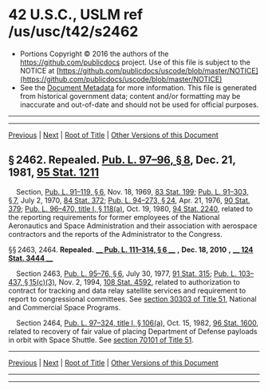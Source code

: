 ---
---

# 42 U.S.C., USLM ref /us/usc/t42/s2462

* Portions Copyright © 2016 the authors of the https://github.com/publicdocs project.
  Use of this file is subject to the NOTICE at [https://github.com/publicdocs/uscode/blob/master/NOTICE](https://github.com/publicdocs/uscode/blob/master/NOTICE)
* See the [Document Metadata](././../../../../..//README.md) for more information.
  This file is generated from historical government data; content and/or formatting may be inaccurate and out-of-date and should not be used for official purposes.

----------
----------

[Previous](./../../../../..//us/usc/t42/ch26/schI/m__us_usc_t42_s2459j–1.md) | [Next](./../../../../..//us/usc/t42/ch26/schI/m__us_usc_t42_s2464a.md) | [Root of Title](./../../../../../) | [Other Versions of this Document](https://publicdocs.github.io/go/links?ns=uslm&ref=%2Fus%2Fusc%2Ft42%2Fs2462)

## § 2462. Repealed. [Pub. L. 97–96, § 8][/us/pl/97/96/s8], Dec. 21, 1981, [95 Stat. 1211][/us/stat/95/1211]

    Section, [Pub. L. 91–119, § 6][/us/pl/91/119/s6], Nov. 18, 1969, [83 Stat. 199][/us/stat/83/199]; [Pub. L. 91–303, § 7][/us/pl/91/303/s7], July 2, 1970, [84 Stat. 372][/us/stat/84/372]; [Pub. L. 94–273, § 24][/us/pl/94/273/s24], Apr. 21, 1976, [90 Stat. 379][/us/stat/90/379]; [Pub. L. 96–470, title I, § 118(a)][/us/pl/96/470/s118/a], Oct. 19, 1980, [94 Stat. 2240][/us/stat/94/2240], related to the reporting requirements for former employees of the National Aeronautics and Space Administration and their association with aerospace contractors and the reports of the Administrator to the Congress.

§§ 2463, 2464. __Repealed.__  __[__  __Pub. L. 111–314, § 6__  __][/us/pl/111/314/s6]__  __,__  __Dec. 18, 2010__  __,__  __[__  __124 Stat. 3444__  __][/us/stat/124/3444]__ 

    Section 2463, [Pub. L. 95–76, § 6][/us/pl/95/76/s6], July 30, 1977, [91 Stat. 315][/us/stat/91/315]; [Pub. L. 103–437, § 15(c)(3)][/us/pl/103/437/s15/c/3], Nov. 2, 1994, [108 Stat. 4592][/us/stat/108/4592], related to authorization to contract for tracking and data relay satellite services and requirement to report to congressional committees. See [section 30303 of Title 51][/us/usc/t51/s30303], National and Commercial Space Programs.

    Section 2464, [Pub. L. 97–324, title I, § 106(a)][/us/pl/97/324/s106/a], Oct. 15, 1982, [96 Stat. 1600][/us/stat/96/1600], related to recovery of fair value of placing Department of Defense payloads in orbit with Space Shuttle. See [section 70101 of Title 51][/us/usc/t51/s70101].

----------

[Previous](./../../../../..//us/usc/t42/ch26/schI/m__us_usc_t42_s2459j–1.md) | [Next](./../../../../..//us/usc/t42/ch26/schI/m__us_usc_t42_s2464a.md) | [Root of Title](./../../../../../) | [Other Versions of this Document](https://publicdocs.github.io/go/links?ns=uslm&ref=%2Fus%2Fusc%2Ft42%2Fs2462)

----------
----------

[/us/pl/97/96/s8]: https://publicdocs.github.io/go/links?ns=uslm&ref=%2Fus%2Fpl%2F97%2F96%2Fs8
[/us/stat/95/1211]: https://publicdocs.github.io/go/links?ns=uslm&ref=%2Fus%2Fstat%2F95%2F1211
[/us/pl/91/119/s6]: https://publicdocs.github.io/go/links?ns=uslm&ref=%2Fus%2Fpl%2F91%2F119%2Fs6
[/us/stat/83/199]: https://publicdocs.github.io/go/links?ns=uslm&ref=%2Fus%2Fstat%2F83%2F199
[/us/pl/91/303/s7]: https://publicdocs.github.io/go/links?ns=uslm&ref=%2Fus%2Fpl%2F91%2F303%2Fs7
[/us/stat/84/372]: https://publicdocs.github.io/go/links?ns=uslm&ref=%2Fus%2Fstat%2F84%2F372
[/us/pl/94/273/s24]: https://publicdocs.github.io/go/links?ns=uslm&ref=%2Fus%2Fpl%2F94%2F273%2Fs24
[/us/stat/90/379]: https://publicdocs.github.io/go/links?ns=uslm&ref=%2Fus%2Fstat%2F90%2F379
[/us/pl/96/470/s118/a]: https://publicdocs.github.io/go/links?ns=uslm&ref=%2Fus%2Fpl%2F96%2F470%2Fs118%2Fa
[/us/stat/94/2240]: https://publicdocs.github.io/go/links?ns=uslm&ref=%2Fus%2Fstat%2F94%2F2240
[/us/pl/111/314/s6]: https://publicdocs.github.io/go/links?ns=uslm&ref=%2Fus%2Fpl%2F111%2F314%2Fs6
[/us/stat/124/3444]: https://publicdocs.github.io/go/links?ns=uslm&ref=%2Fus%2Fstat%2F124%2F3444
[/us/pl/95/76/s6]: https://publicdocs.github.io/go/links?ns=uslm&ref=%2Fus%2Fpl%2F95%2F76%2Fs6
[/us/stat/91/315]: https://publicdocs.github.io/go/links?ns=uslm&ref=%2Fus%2Fstat%2F91%2F315
[/us/pl/103/437/s15/c/3]: https://publicdocs.github.io/go/links?ns=uslm&ref=%2Fus%2Fpl%2F103%2F437%2Fs15%2Fc%2F3
[/us/stat/108/4592]: https://publicdocs.github.io/go/links?ns=uslm&ref=%2Fus%2Fstat%2F108%2F4592
[/us/usc/t51/s30303]: https://publicdocs.github.io/go/links?ns=uslm&ref=%2Fus%2Fusc%2Ft51%2Fs30303
[/us/pl/97/324/s106/a]: https://publicdocs.github.io/go/links?ns=uslm&ref=%2Fus%2Fpl%2F97%2F324%2Fs106%2Fa
[/us/stat/96/1600]: https://publicdocs.github.io/go/links?ns=uslm&ref=%2Fus%2Fstat%2F96%2F1600
[/us/usc/t51/s70101]: https://publicdocs.github.io/go/links?ns=uslm&ref=%2Fus%2Fusc%2Ft51%2Fs70101


